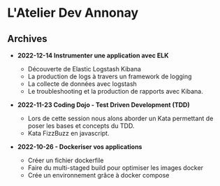 # L'Atelier Dev Annonay

## Archives

- **2022-12-14 Instrumenter une application avec ELK**
    - Découverte de Elastic Logstash Kibana
    - La production de logs à travers un framework de logging
    - La collecte de données avec logstash
    - Le troubleshooting et la production de rapports avec Kibana.

- **2022-11-23 Coding Dojo - Test Driven Development (TDD)**
    - Lors de cette session nous alons aborder un Kata permettant de poser les bases et concepts du TDD.
    - Kata FizzBuzz en javascript.

-  **2022-10-26 - Dockeriser vos applications**  
    - Créer un fichier dockerfile
    - Faire du multi-staged build pour optimiser les images docker
    - Crée un environnement grâce à docker compose